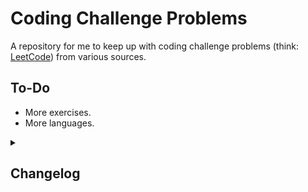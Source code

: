 # Coding Challenge Problems
A repository for me to keep up with coding challenge problems (think: [LeetCode](https://leetcode.com/)) from various sources.

## To-Do
<ul>
    <li>More exercises.</li>
    <li>More languages.</li>
</ul>

<details>
<summary><h2>Changelog</h2></summary>
<h3>18 May 2023</h3>
<ol>
    <li>Modified some <i>Section 8</i> files to eliminate unnecessary <code>size</code> parameter + updated TODO list above.</li>
    <li>Later, modified more <i>Section 8</i> files to rename <code>arr</code> parameter as <code>A</code>.</li>
    <li>Completed first versions of <code>StringPermutations</code>, ... , and made small edits throughout.</li>
    <li>Cleaned up repo by deleting <code>.exe</code> files (these never should have been uploaded) + making initial commits of some missed files from yesterday.</li>
</ol>
<h3>17 May 2023</h3>
<ol>
    <li>In <code>CountDuplicatesUnsorted</code>: Removed unused <code>Min</code> and <code>Max</code> functions.</li>
    <li>Later, added <code>PairSumUnsorted</code>, <code>PairSumUnsortedHash</code>, <code>PairSumSorted</code>, and <code>SinglePassMaxMin</code> from <a href = "https://www.udemy.com/">Udemy</a>'s <b>Mastering Data Structures & Algorithms using C and C++</b> course (<a href = "https://www.udemy.com/course/datastructurescncpp/">link</a>).</li>
    <li>After finishing the <i>Section 7</i> algorithms (above), added <code>Print</code> functionality to all.</lli>
    <li>From <i>Section 8</i>, added <code>StringToggleCase</code>, <code>CountConsonantsAndVowels</code>, <code>CountWords</code>, <code>StringReverse</code>, <code>CompareStrings</code>, <code>IsPalindrome</code>, <code>StringCountDuplicates</code>, <code>StringCountDuplicatesHash</code>, <code>StringFindDuplicatesBitwise</code>, and <code>IsAnagram</code>, and the related <code>ToUpperCase</code> and <code>ToLowerCase</code>.</li>
    <li>Made a small correction to <code>CountDuplicatesUnsortedHash</code>.</li>
    <li>Eventually: Added a <code>Udemy</code> subdirectory to future-proof the repo.</code>
</ol>
<h3>16 May 2023</h3>
<ol>
    <li>Initial commit + <code>README</code>.</li>
    <li>Later, created <code>CPP</code> directory.</li>
    <li>Later, created + updated versions of <code>FindMissingElementSorted</code>, <code>FindMissingElementSortedStart</code>, <code>FindMissingElementSortedMultiple</code>, <code>FindMissingElementUnsortedHash</code>, <code>FindDuplicatesSorted</code>, <code>CountDuplicatesSorted</code>, <code>CountDuplicatesSortedHash</code>, <code>CountDuplicatesUnsortedHash</code>, and <code>CountDuplicatesUnsorted</code> from <a href = "https://www.udemy.com/">Udemy</a>'s <b>Mastering Data Structures & Algorithms using C and C++</b> course (<a href = "https://www.udemy.com/course/datastructurescncpp/">link</a>).</li>
</ol> 
